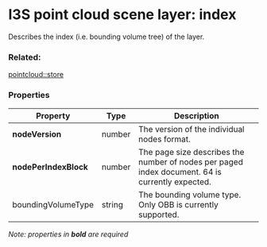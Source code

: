# I3S point cloud scene layer: index

Describes the index (i.e. bounding volume tree) of the layer.

### Related:

[pointcloud::store](store.md)
### Properties

| Property | Type | Description |
| --- | --- | --- |
| **nodeVersion** | number | The version of the individual nodes format. |
| **nodePerIndexBlock** | number | The page size describes the number of nodes per paged index document. 64 is currently expected. |
| boundingVolumeType | string | The bounding volume type. Only OBB is currently supported. |

*Note: properties in **bold** are required*

